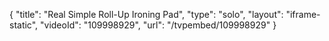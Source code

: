 {
    "title": "Real Simple Roll-Up Ironing Pad",
    "type": "solo",
    "layout": "iframe-static",
    "videoId": "109998929",
    "url": "\/tvpembed\/109998929"
}
